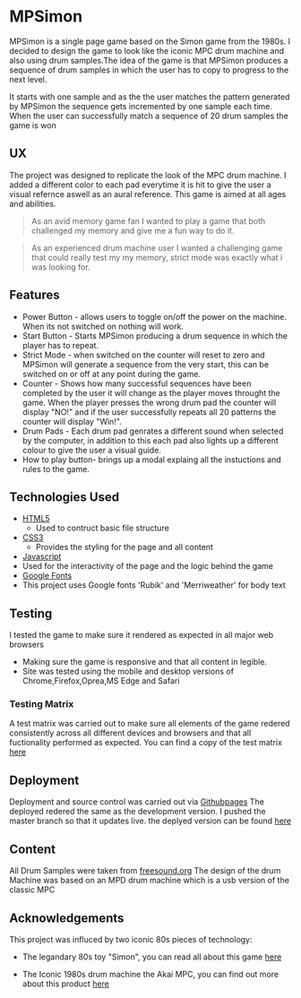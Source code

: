 # MPSimon

MPSimon is a single page game based on the Simon game from the 1980s. I decided
to design the game to look like the iconic MPC drum machine and also using drum 
samples.The idea of the game is that MPSimon produces a sequence of drum samples
in which the user has to copy to progress to the next level.

It starts with one sample and as the the user matches the pattern generated by
MPSimon the sequence gets incremented by one sample each time. When the user can 
successfully match a sequence of 20 drum samples the game is won

## UX
The project was designed to replicate the look of the MPC drum machine. I added 
a different color to each pad everytime it is hit to give the user a visual
refernce aswell as an aural reference. This game is aimed at all ages and abilities.
> As an avid memory game fan I wanted to play a game that both challenged my
memory and give me a fun way to do it.

> As an experienced drum machine user I wanted a challenging game that could 
really test my my memory, strict mode was exactly what i was looking for.

## Features 
* Power Button - allows users to toggle on/off the power on the machine. When 
 its not switched on nothing will work.
* Start Button - Starts MPSimon producing a drum sequence in which the player
 has to repeat.
* Strict Mode - when switched on the counter will reset to zero and MPSimon
 will generate a sequence from the very start, this can be switched on or off
 at any point during the game. 
* Counter - Shows how many successful sequences have been completed by the user
 it will change as the player moves throught the game. When the player presses the 
 wrong drum pad the counter will display "NO!" and if the user successfully
 repeats all 20 patterns the counter will display "Win!".
* Drum Pads - Each drum pad genrates a different sound when selected by the 
 computer, in addition to this each pad also lights up a different colour to give 
 the user a visual guide. 
* How to play button- brings up a modal explaing all the instuctions and rules
 to the game. 
 

## Technologies Used
* [HTML5](https://en.wikipedia.org/wiki/HTML5) 
   * Used to contruct basic file structure 
* [CSS3](https://en.wikipedia.org/wiki/Cascading_Style_Sheets) 
   * Provides the styling for the page and all content 
* [Javascript](https://en.wikipedia.org/wiki/JavaScript)
 * Used for the interactivity of the page and the logic behind the game
* [Google Fonts](https://fonts.google.com/)
* This project uses Google fonts 'Rubik' and 'Merriweather' for body text  

## Testing
I tested the game to make sure it rendered as expected in all major web browsers
* Making sure the game is responsive and that all content in legible.
* Site was tested using the mobile and desktop versions of Chrome,Firefox,Oprea,MS Edge and Safari

### Testing Matrix
A test matrix was carried out to make sure all elements of the game redered 
consistently across all different devices and browsers and that all fuctionality
performed as expected. You can find a copy of the test matrix [here](https://github.com/Neilfoster/MPSimon/blob/master/docs/MPSimon-testMatrix.xls)

## Deployment
Deployment and source control was carried out via [Githubpages](https://pages.github.com/https://pages.github.com/)
The deployed redered the same as the development version. I pushed the master branch so
that it updates live. the deplyed version can be found [here](https://neilfoster.github.io/MPSimon/)

## Content
All Drum Samples were taken from [freesound.org](https://freesound.org/)
The design of the drum Machine was based on an MPD drum machine which is a usb
version of the classic MPC


## Acknowledgements
This project was influced by two iconic 80s pieces of technology:

* The legandary 80s toy "Simon", you can read
all about this game [here](https://en.wikipedia.org/wiki/Simon_(game))

* The Iconic 1980s drum machine the Akai MPC, you can find out more about this 
 product [here](https://en.wikipedia.org/wiki/Akai_MPC)